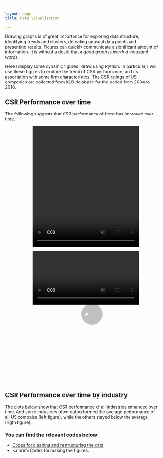 ```yaml
---

layout: page
title: Data Visualization

---
```


<style>
.container {
    width: 70%;
    height: 400px;
    margin: 0 auto;
}
.container_img {
    width: 100%;
    height: 100%;
    object-fit: fill;
}

.container_video {
    width: 100%;
    height: 100%;
    object-fit: fill;
}

hr {
    background-color: whitesmoke;
    size: 1px;
    opacity: .25
}

<!-- for mp4 -->
.custom-video {
    position: relative;
    top: 0;
    width: 100%;
    height: auto;
    display: flex;
    justify-content: center;
    align-items: center;
    align-content: center;
    flex-wrap: wrap;
}

.custom-video__container {
    position: relative;
    top: 0;
    width: 100%;
    height: 100%;
    margin: 1em;
    font-family: 'Oswald', sans-serif;
}

.custom-video__video {
    border-radius: 0.2em;
    cursor: pointer;
}

.custom-video__control {
    position: absolute;
    top: 43%;
    left: 46%;
    background-color: silver;
    border-radius: 50%;
    padding: 1em;
    display: flex;
    justify-content: light grey;
    align-items: center;
    color: #ffffff;
    font-size: 1em;
    font-weight: 400;
    width: 3em;
    height: 3em;
    white-space: nowrap;
    line-height: 0;
}

video::-webkit-media-controls {
    position: relative;
    z-index: 1;
}


<!-- for gif -->

</style>


Drawing graphs is of great importance for exploring data structure, identifying trends and clusters, detecting unusual data points and presenting results. Figures can quickly communicate a significant amount of information. It is without a doubt that *a good graph is worth a thousand words*. 

Here I display some dynamic figures I draw using Python. In particular, I will use these figures to explore the trend of CSR performance, and its association with some firm characteristics. The CSR ratings of US companies are collected from KLD database for the period from 2004 to 2018. 

## CSR Performance over time
The folllowing suggests that CSR performance of firms has improved over time. 


<div class="container">
<div class="custom-video">
      <!-- first video  -->
      <div class="custom-video__container">
        <video class="custom-video__video" width="100%" height="100%" muted>
          <source src="/images/avgcsr.mp4" type="video/mp4" />
          Your browser does not support the video tag.
        </video>
        <div class="custom-video__control">▶</div>
    </div>
</div></div>


<div class="container">
<div class="custom-video">
      <!-- first video  -->
      <div class="custom-video__container">
        <video class="custom-video__video" width="100%" height="auto" muted>
          <source src="/images/avgcsr.mp4" type="video/mp4" />
          Your browser does not support the video tag.
        </video>
        <div class="custom-video__control">▶</div>
    </div>
</div></div>

<br>
<hr>


## CSR Performance over time by industry
The plots below show that CSR performance of all industries enhanced over time. And some industries often outperformed the average performance of all US compaies (left figure), while the others stayed below the average (rigth figure).



### You can find the relevant codes below:
- <a href="/" >Codes for cleaning and restructuring the data</a>
- <a href=Codes for making the figures. 


<script>
    // Adding functinality to video play and pause button
    const video = document.getElementsByClassName("custom-video__video");
    let i;
    for (i = 0; i < video.length; i++) {
    video[i].addEventListener("click", function () {
        const controls = this.nextElementSibling;
        if (controls.innerHTML === "▶") {
        controls.innerHTML = "| |";
        this.play();
        } else {
        controls.innerHTML = "▶";
        this.pause();
        }
    });
    video[i].addEventListener("mouseout", function () {
        const controls = this.nextElementSibling;
        if (!this.paused) {
        controls.style.display = "none";
        }
    });
    video[i].addEventListener("mouseover", function () {
        const controls = this.nextElementSibling;
        controls.style.display = "flex";
    });
    video[i].addEventListener(
        "ended",
        function () {
        const controls = this.nextElementSibling;
        controls.style.display = "flex";
        controls.innerHTML = "▶";
        },
        false
    );
    }
</script>